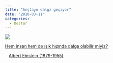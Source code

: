 ```yaml
---
title: "Anştayn dalga geçiyor"
date: "2010-03-11"
categories: 
  - Destur
---
```


![](../uploads/image/anstayn.jpg)

[Hem insan hem de ışık hızında dalga olabilir miyiz?](http://www.zamandayolculuk.com/cetinbal/maddedalgalari.htm)

   [Albert Einstein (1879-1955)](http://www.zamandayolculuk.com/cetinbal/alberteinstein.htm)
